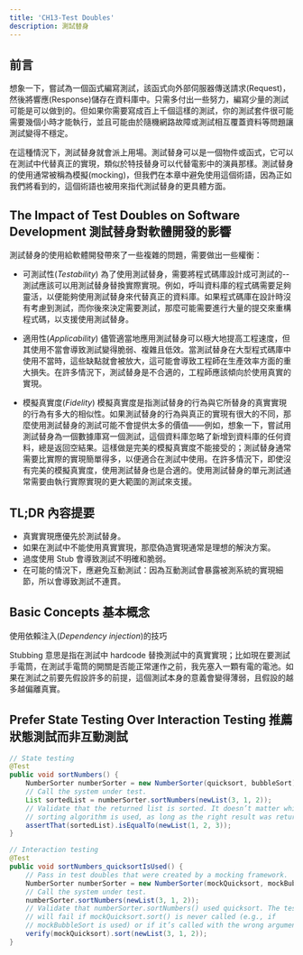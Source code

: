 ```yaml
---
title: 'CH13-Test Doubles'
description: 測試替身
---
```


## 前言

想象一下，嘗試為一個函式編寫測試，該函式向外部伺服器傳送請求(Request)，然後將響應(Response)儲存在資料庫中。只需多付出一些努力，編寫少量的測試可能是可以做到的。但如果你需要寫成百上千個這樣的測試，你的測試套件很可能需要幾個小時才能執行，並且可能由於隨機網路故障或測試相互覆蓋資料等問題讓測試變得不穩定。

在這種情況下，測試替身就會派上用場。測試替身可以是一個物件或函式，它可以在測試中代替真正的實現，類似於特技替身可以代替電影中的演員那樣。測試替身的使用通常被稱為模擬(mocking)，但我們在本章中避免使用這個術語，因為正如我們將看到的，這個術語也被用來指代測試替身的更具體方面。

## The Impact of Test Doubles on Software Development 測試替身對軟體開發的影響

測試替身的使用給軟體開發帶來了一些複雜的問題，需要做出一些權衡：

- 可測試性(_Testability_)
為了使用測試替身，需要將程式碼庫設計成可測試的--測試應該可以用測試替身替換實際實現。例如，呼叫資料庫的程式碼需要足夠靈活，以便能夠使用測試替身來代替真正的資料庫。如果程式碼庫在設計時沒有考慮到測試，而你後來決定需要測試，那麼可能需要進行大量的提交來重構程式碼，以支援使用測試替身。

- 適用性(_Applicability_)
儘管適當地應用測試替身可以極大地提高工程速度，但其使用不當會導致測試變得脆弱、複雜且低效。當測試替身在大型程式碼庫中使用不當時，這些缺點就會被放大，這可能會導致工程師在生產效率方面的重大損失。在許多情況下，測試替身是不合適的，工程師應該傾向於使用真實的實現。

- 模擬真實度(_Fidelity_)
模擬真實度是指測試替身的行為與它所替身的真實實現的行為有多大的相似性。如果測試替身的行為與真正的實現有很大的不同，那麼使用測試替身的測試可能不會提供太多的價值——例如，想象一下，嘗試用測試替身為一個數據庫寫一個測試，這個資料庫忽略了新增到資料庫的任何資料，總是返回空結果。這樣做是完美的模擬真實度不能接受的；測試替身通常需要比實際的實現簡單得多，以便適合在測試中使用。在許多情況下，即使沒有完美的模擬真實度，使用測試替身也是合適的。使用測試替身的單元測試通常需要由執行實際實現的更大範圍的測試來支援。

## TL;DR 內容提要

- 真實實現應優先於測試替身。
- 如果在測試中不能使用真實實現，那麼偽造實現通常是理想的解決方案。
- 過度使用 Stub 會導致測試不明確和脆弱。
- 在可能的情況下，應避免互動測試：因為互動測試會暴露被測系統的實現細節，所以會導致測試不連貫。

## Basic Concepts 基本概念

使用依賴注入(_Dependency injection_)的技巧

Stubbing 意思是指在測試中 hardcode 替換測試中的真實實現；比如現在要測試手電筒，在測試手電筒的開關是否能正常運作之前，我先塞入一顆有電的電池。如果在測試之前要先假設許多的前提，這個測試本身的意義會變得薄弱，且假設的越多越偏離真實。

## Prefer State Testing Over Interaction Testing 推薦狀態測試而非互動測試

```java
// State testing
@Test
public void sortNumbers() {
    NumberSorter numberSorter = new NumberSorter(quicksort, bubbleSort);
    // Call the system under test.
    List sortedList = numberSorter.sortNumbers(newList(3, 1, 2));
    // Validate that the returned list is sorted. It doesn’t matter which
    // sorting algorithm is used, as long as the right result was returned.
    assertThat(sortedList).isEqualTo(newList(1, 2, 3));
}

// Interaction testing
@Test 
public void sortNumbers_quicksortIsUsed() {
    // Pass in test doubles that were created by a mocking framework.
    NumberSorter numberSorter = new NumberSorter(mockQuicksort, mockBubbleSort);
    // Call the system under test.
    numberSorter.sortNumbers(newList(3, 1, 2));
    // Validate that numberSorter.sortNumbers() used quicksort. The test
    // will fail if mockQuicksort.sort() is never called (e.g., if
    // mockBubbleSort is used) or if it’s called with the wrong arguments.
    verify(mockQuicksort).sort(newList(3, 1, 2));
}
```
